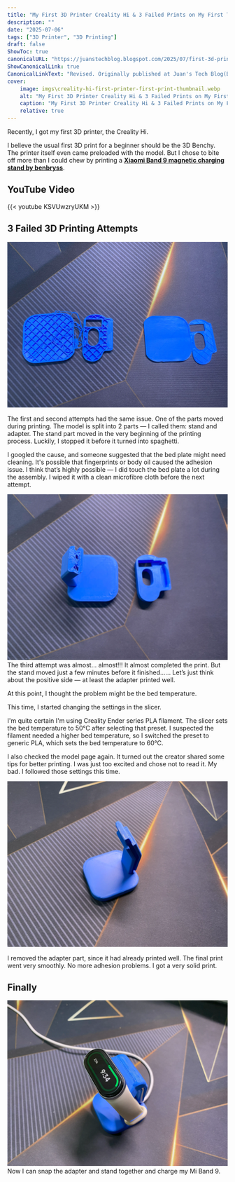 ```yaml
---
title: "My First 3D Printer Creality Hi & 3 Failed Prints on My First Try!"
description: ""
date: "2025-07-06"
tags: ["3D Printer", "3D Printing"]
draft: false
ShowToc: true
canonicalURL: "https://juanstechblog.blogspot.com/2025/07/first-3d-printer-creality-hi.html"
ShowCanonicalLink: true
CanonicalLinkText: "Revised. Originally published at Juan's Tech Blog(Blogger/Blogspot)"
cover:
    image: imgs\creality-hi-first-printer-first-print-thumbnail.webp
    alt: "My First 3D Printer Creality Hi & 3 Failed Prints on My First Try!"
    caption: "My First 3D Printer Creality Hi & 3 Failed Prints on My First Try!"
    relative: true
---
```


Recently, I got my first 3D printer, the Creality Hi.

I believe the usual first 3D print for a beginner should be the 3D Benchy. The printer itself even came preloaded with the model. But I chose to bite off more than I could chew by printing a **[Xiaomi Band 9 magnetic charging stand by benbryss](https://www.printables.com/model/1056340-mi-band-9-magnetic-charging-stand)**.

## YouTube Video
{{< youtube KSVUwzryUKM >}}

## 3 Failed 3D Printing Attempts

![First(left) and second attempts to print the Xiao mi band 9 magnetic charging stand](imgs/first-second-attempts-3d-printing-xiao-mi-band-9-stand.webp)

The first and second attempts had the same issue. One of the parts moved during printing. The model is split into 2 parts — I called them: stand and adapter. The stand part moved in the very beginning of the printing process. Luckily, I stopped it before it turned into spaghetti.

I googled the cause, and someone suggested that the bed plate might need cleaning. It's possible that fingerprints or body oil caused the adhesion issue. I think that’s highly possible — I did touch the bed plate a lot during the assembly. I wiped it with a clean microfibre cloth before the next attempt.

![Third attempt to print the Xiao mi band 9 magnetic charging stand](imgs/third-attempt-3d-printing-xiao-mi-band-9-stand.webp)
The third attempt was almost... almost!!! It almost completed the print. But the stand moved just a few minutes before it finished...... Let’s just think about the positive side — at least the adapter printed well.

At this point, I thought the problem might be the bed temperature.

This time, I started changing the settings in the slicer.

I'm quite certain I'm using Creality Ender series PLA filament. The slicer sets the bed temperature to 50°C after selecting that preset. I suspected the filament needed a higher bed temperature, so I switched the preset to generic PLA, which sets the bed temperature to 60°C.

I also checked the model page again. It turned out the creator shared some tips for better printing. I was just too excited and chose not to read it. My bad. I followed those settings this time.

![3D printed Xiao mi band 9 magnetic charging stand only](imgs/3d-printed-xiao-mi-band-9-stand-only.webp)

I removed the adapter part, since it had already printed well. The final print went very smoothly. No more adhesion problems. I got a very solid print.

## Finally
![3D printed Xiao Mi band 9 magnetic charging stand in-use](imgs/3d-printed-xiao-mi-band-9-stand-in-use.webp)
Now I can snap the adapter and stand together and charge my Mi Band 9.
